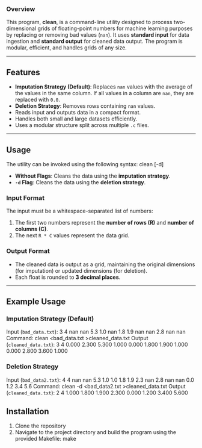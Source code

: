 ### Overview

This program, **clean**, is a command-line utility designed to process two-dimensional grids of floating-point numbers for machine learning purposes by replacing or removing bad values (`nan`). It uses **standard input** for data ingestion and **standard output** for cleaned data output. The program is modular, efficient, and handles grids of any size.

---

## Features

- **Imputation Strategy (Default)**: Replaces `nan` values with the average of the values in the same column. If all values in a column are `nan`, they are replaced with `0.0`.
- **Deletion Strategy**: Removes rows containing `nan` values.
- Reads input and outputs data in a compact format.
- Handles both small and large datasets efficiently.
- Uses a modular structure split across multiple `.c` files.

---

## Usage

The utility can be invoked using the following syntax:
clean [-d]

- **Without Flags**: Cleans the data using the **imputation strategy**.
- **`-d` Flag**: Cleans the data using the **deletion strategy**.

### Input Format

The input must be a whitespace-separated list of numbers:
1. The first two numbers represent the **number of rows (R)** and **number of columns (C)**.
2. The next `R * C` values represent the data grid.

### Output Format

- The cleaned data is output as a grid, maintaining the original dimensions (for imputation) or updated dimensions (for deletion).
- Each float is rounded to **3 decimal places**.

---

## Example Usage

### Imputation Strategy (Default)

Input (`bad_data.txt`): 3 4 nan nan 5.3 1.0 nan 1.8 1.9 nan nan 2.8 nan nan
Command: clean <bad_data.txt >cleaned_data.txt
Output (`cleaned_data.txt`): 3 4 0.000 2.300 5.300 1.000 0.000 1.800 1.900 1.000 0.000 2.800 3.600 1.000

### Deletion Strategy

Input (`bad_data2.txt`): 4 4 nan nan 5.3 1.0 1.0 1.8 1.9 2.3 nan 2.8 nan nan 0.0 1.2 3.4 5.6
Command: clean -d <bad_data2.txt >cleaned_data.txt
Output (`cleaned_data.txt`): 2 4 1.000 1.800 1.900 2.300 0.000 1.200 3.400 5.600

## Installation
1. Clone the repository
2. Navigate to the project directory and build the program using the provided Makefile:
make
